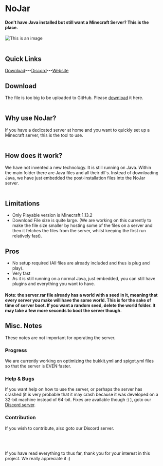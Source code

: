 # NoJar
#### Don't have Java installed but still want a Minecraft Server? This is the place.
![This is an image](https://nojar.kokoradio.repl.co/logo.png)
<br><br>
## Quick Links
[Download](https://nojar.kokoradio.repl.co/download.html?dl=true)---[Discord](https://discord.gg/nDRF7gBcUh)---[Website](https://nojar.kokoradio.repl.co)

## Download
The file is too big to be uploaded to GitHub. Please [download](https://nojar.kokoradio.repl.co/download.html?dl=true) it here.
<br><br>
## Why use NoJar?
If you have a dedicated server at home and you want to quickly set up a Minecraft server, this is the tool to use.
<br><br>
## How does it work?
We have not invented a new technology. It is still running on Java. Within the main folder there are Java files and all their dll's. Instead of downloading Java, we have just embedded the post-installation files into the NoJar server.
<br><br>
## Limitations
- Only Playable version is Minecraft 1.13.2
- Download File size is quite large. (We are working on this currently to make the file size smaller by hosting some of the files on a server and then it fetches the files from the server, whilst keeping the first run relatively fast).
## Pros
- No setup required (All files are already included and thus is plug and play).
- Very fast
- As it is still running on a normal Java, just embedded, you can still have plugins and everything you want to have.
#### Note: the server.rar file already has a world with a seed in it, meaning that every server you make will have the same world. This is for the sake of time of server boot. If you want a random seed, delete the world folder. It may take a few more seconds to boot the server though.

## Misc. Notes 
These notes are not important for operating the server.

### Progress
We are currently working on optimizing the bukkit.yml and spigot.yml files so that the server is EVEN faster.

### Help & Bugs
If you want help on how to use the server, or perhaps the server has crashed (it is very probable that it may crash because it was developed on a 32-bit machine instead of 64-bit. Fixes are available though :) ), goto our [Discord server](https://discord.gg/nDRF7gBcUh).

### Contribution
If you wish to contribute, also goto our Discord server.

<br><br><br>
If you have read everything to thus far, thank you for your interest in this project. We really appreciate it :)
